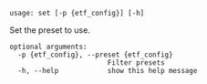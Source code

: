 ```text
usage: set [-p {etf_config}] [-h]
```

Set the preset to use.

```
optional arguments:
  -p {etf_config}, --preset {etf_config}
                        Filter presets
  -h, --help            show this help message
```